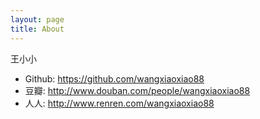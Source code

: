 ```yaml
---
layout: page
title: About
---
```


王小小

* Github: <https://github.com/wangxiaoxiao88>
* 豆瓣: <http://www.douban.com/people/wangxiaoxiao88>
* 人人: <http://www.renren.com/wangxiaoxiao88>
